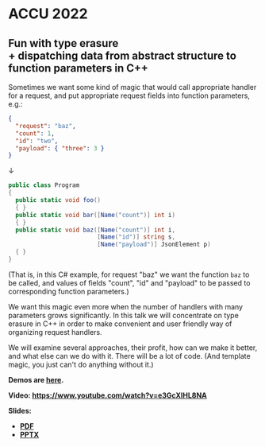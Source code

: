 # ACCU 2022

## Fun with type erasure<br>+ dispatching data from abstract structure to function parameters in C++

Sometimes we want some kind of magic that would call appropriate handler for a request, and put appropriate request fields into function parameters, e.g.:
```json
{
  "request": "baz",
  "count": 1,
  "id": "two",
  "payload": { "three": 3 }
}
```
↓
```cs
public class Program
{
  public static void foo()
  { }
  public static void bar([Name("count")] int i)
  { }
  public static void baz([Name("count")] int i,
                         [Name("id")] string s,
                         [Name("payload")] JsonElement p)
  { }
} 
```
(That is, in this C# example, for request "baz" we want the function `baz` to be called, and values of fields "count", "id" and "payload" to be passed to corresponding function parameters.)

We want this magic even more when the number of handlers with many parameters grows significantly.
In this talk we will concentrate on type erasure in C++ in order to make convenient and user friendly way of organizing request handlers.

We will examine several approaches, their profit, how can we make it better, and what else can we do with it. There will be a lot of code. (And template magic, you just can't do anything without it.)

**Demos are [here](demo.md).**

**Video: [https://www.youtube.com/<wbr>watch?v=e3GcXIHL8NA](https://www.youtube.com/watch?v=e3GcXIHL8NA)**

**Slides:**
* **[PDF](Fun%20with%20type%20erasure+dispatching%20data%20from%20abstract%20structure%20to%20function%20parameters%20in%20C++.pdf)**
* **[PPTX](Fun%20with%20type%20erasure+dispatching%20data%20from%20abstract%20structure%20to%20function%20parameters%20in%20C++.pptx)**
